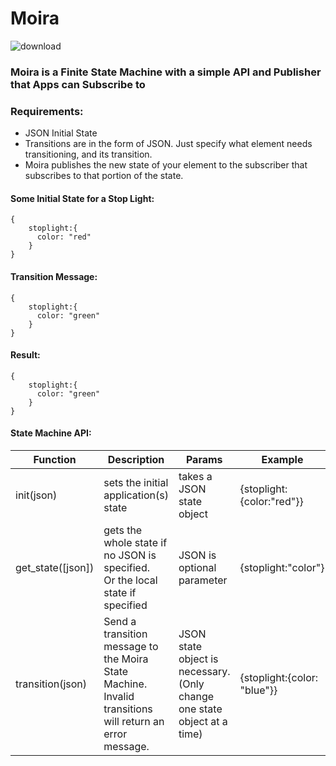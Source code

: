 # Moira
![download](https://user-images.githubusercontent.com/107733608/174984742-9acd1b8b-ca3f-44dd-9186-0c2fa71827d4.jpg)

### Moira is a Finite State Machine with a simple API and Publisher that Apps can Subscribe to


### Requirements:
- JSON Initial State
- Transitions are in the form of JSON. Just specify what element needs transitioning, and its transition.
- Moira publishes the new state of your element to the subscriber that subscribes to that portion of the state.


#### Some Initial State for a Stop Light:
    {
        stoplight:{
          color: "red"
        }
    }

#### Transition Message:
    {
        stoplight:{
          color: "green"
        }
    }
    
#### Result:
    {
        stoplight:{
          color: "green"
        }
    }
    
#### State Machine API:
| Function          | Description                                                                                                | Params                                                                     | Example                     |
|-------------------|------------------------------------------------------------------------------------------------------------|----------------------------------------------------------------------------|-----------------------------|
| init(json)        | sets the initial  application(s) state                                                                     | takes a JSON state object                                                  | {stoplight:{color:"red"}}   |
| get_state([json]) | gets the whole state if  no JSON is specified.<br>Or the local state if  specified                           | JSON is optional parameter                                                 | {stoplight:"color"}         |
| transition(json)  | Send a transition message  to the Moira State Machine.<br>Invalid transitions will  return an error message. | JSON state object is  necessary.<br>(Only change  one state object at a time) | {stoplight:{color: "blue"}} |
